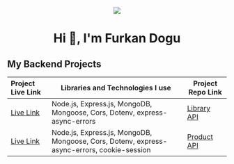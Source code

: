 <p align="center"><img src="https://i.imgur.com/A6bWGFl.gif"/>

<h1 align="center">Hi 👋, I'm Furkan Dogu</h1>

## My Backend Projects

  Project Live Link       |Libraries and Technologies I use     | Project Repo Link   
:-------------------------|-------------------------|-------------------------
|[Live Link](https://library-be-l0e5.onrender.com/)|Node.js, Express.js, MongoDB, Mongoose, Cors, Dotenv, express-async-errors|[Library API](https://github.com/furkan-dogu/Library_BE)
|[Live Link](https://productapi-6sri.onrender.com/)|Node.js, Express.js, MongoDB, Mongoose, Cors, Dotenv, express-async-errors, cookie-session|[Product API](https://github.com/furkan-dogu/ProductAPI)
